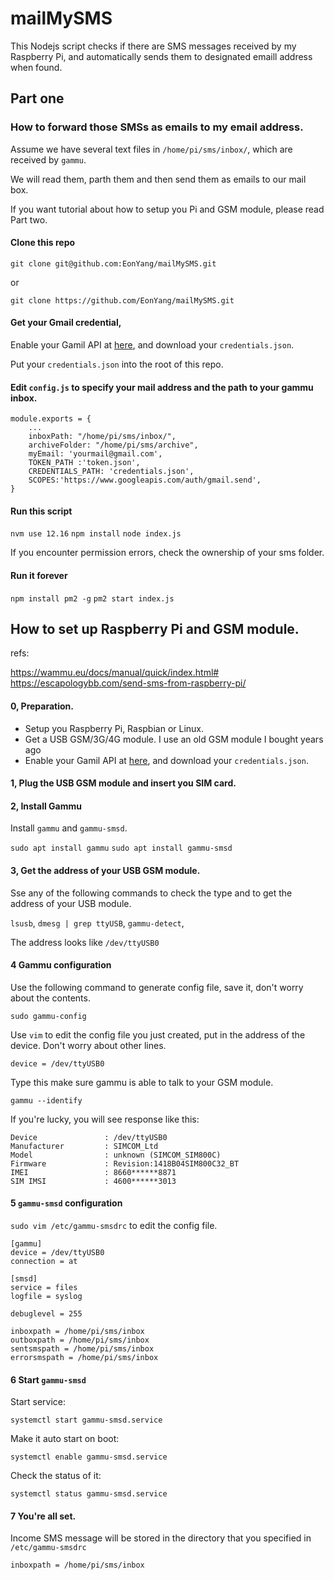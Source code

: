 # mailMySMS

This Nodejs script checks if there are SMS messages received by my Raspberry Pi, and automatically sends them to designated emaill address when found.

## Part one

### How to forward those SMSs as emails to my email address.

Assume we have several text files in `/home/pi/sms/inbox/`, which are received by `gammu`. 

We will read them, parth them and then send them as emails to our mail box.

If you want tutorial about how to setup you Pi and GSM module, please read Part two.

#### Clone this repo

`git clone git@github.com:EonYang/mailMySMS.git`

or

`git clone https://github.com/EonYang/mailMySMS.git`

#### Get your Gmail credential, 

Enable your Gamil API at [here](https://developers.google.com/gmail/api/quickstart/nodejs), and download your `credentials.json`.

Put your `credentials.json` into the root of this repo.

#### Edit `config.js` to specify your mail address and the path to your gammu inbox.

```
module.exports = {
    ...
    inboxPath: "/home/pi/sms/inbox/",
    archiveFolder: "/home/pi/sms/archive",
    myEmail: 'yourmail@gmail.com',
    TOKEN_PATH :'token.json',
    CREDENTIALS_PATH: 'credentials.json',
    SCOPES:'https://www.googleapis.com/auth/gmail.send',
}
```

#### Run this script
`nvm use 12.16`
`npm install`
`node index.js`

If you encounter permission errors, check the ownership of your sms folder.

#### Run it forever
`npm install pm2 -g`
`pm2 start index.js`


## How to set up Raspberry Pi and GSM module.

refs:

https://wammu.eu/docs/manual/quick/index.html#
https://escapologybb.com/send-sms-from-raspberry-pi/

#### 0, Preparation.

* Setup you Raspberry Pi, Raspbian or Linux.
* Get a USB GSM/3G/4G module. I use an old GSM module I bought years ago
* Enable your Gamil API at [here](https://developers.google.com/gmail/api/quickstart/nodejs), and download your `credentials.json`.

#### 1, Plug the USB GSM module and insert you SIM card.

#### 2, Install Gammu

Install `gammu` and `gammu-smsd`.

`sudo apt install gammu` 
`sudo apt install gammu-smsd` 

#### 3, Get the address of your USB GSM module.

Sse any of the following commands to check the type and to get the address of your USB module.

`lsusb`,
`dmesg | grep ttyUSB`,
`gammu-detect`,

The address looks like `/dev/ttyUSB0`

#### 4 Gammu configuration

Use the following command to generate config file, save it, don't worry about the contents.

`sudo gammu-config` 

Use `vim` to edit the config file you just created, put in the address of the device. Don't worry about other lines.

`device = /dev/ttyUSB0`

Type this make sure gammu is able to talk to your GSM module.

`gammu --identify` 

If you're lucky, you will see response like this:

```
Device               : /dev/ttyUSB0
Manufacturer         : SIMCOM_Ltd
Model                : unknown (SIMCOM_SIM800C)
Firmware             : Revision:1418B04SIM800C32_BT
IMEI                 : 8660******8871
SIM IMSI             : 4600******3013
```

#### 5 `gammu-smsd` configuration

`sudo vim /etc/gammu-smsdrc` to edit the config file.

```
[gammu]
device = /dev/ttyUSB0
connection = at

[smsd]
service = files
logfile = syslog

debuglevel = 255

inboxpath = /home/pi/sms/inbox
outboxpath = /home/pi/sms/inbox
sentsmspath = /home/pi/sms/inbox
errorsmspath = /home/pi/sms/inbox
```

#### 6 Start `gammu-smsd`

Start service:

`systemctl start gammu-smsd.service`

Make it auto start on boot:

`systemctl enable gammu-smsd.service`

Check the status of it:

`systemctl status gammu-smsd.service`

#### 7 You're all set.

Income SMS message will be stored in the directory that you specified in `/etc/gammu-smsdrc`

`inboxpath = /home/pi/sms/inbox`




